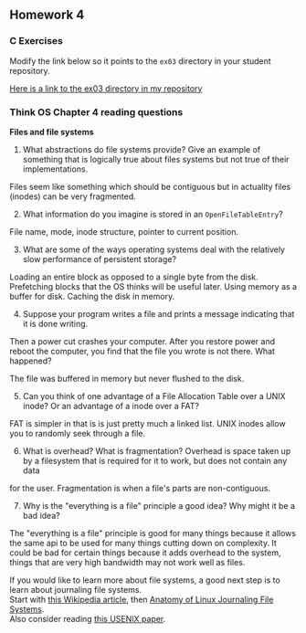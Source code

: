 ## Homework 4

### C Exercises

Modify the link below so it points to the `ex03` directory in your
student repository.

[Here is a link to the ex03 directory in my repository](https://github.com/TShapinsky/ExercisesInC/tree/master/exercises/ex03)

### Think OS Chapter 4 reading questions

**Files and file systems**

1) What abstractions do file systems provide?  Give an example of something that is logically 
true about files systems but not true of their implementations.

Files seem like something which should be contiguous but in actuality files (inodes) can be very fragmented.

2) What information do you imagine is stored in an `OpenFileTableEntry`?

File name, mode, inode structure, pointer to current position.

3) What are some of the ways operating systems deal with the relatively slow performance of persistent storage?

Loading an entire block as opposed to a single byte from the disk. Prefetching blocks that the OS thinks will be useful later. Using memory as a buffer for disk. Caching the disk in memory.

4) Suppose your program writes a file and prints a message indicating that it is done writing.  

Then a power cut crashes your computer.  After you restore power and reboot the computer, you find that the file you wrote is not there.  What happened?

The file was buffered in memory but never flushed to the disk.

5) Can you think of one advantage of a File Allocation Table over a UNIX inode?  Or an advantage of a inode over a FAT?

FAT is simpler in that is is just pretty much a linked list. UNIX inodes allow you to randomly seek through a file.

6) What is overhead?  What is fragmentation?
Overhead is space taken up by a filesystem that is required for it to work, but does not contain any data 

for the user. Fragmentation is when a file's parts are non-contiguous.

7) Why is the "everything is a file" principle a good idea?  Why might it be a bad idea?

The "everything is a file" principle is good for many things because it allows the same api to be used for many things cutting down on complexity. It could be bad for certain things because it adds overhead to the system, things that are very high bandwidth may not work well as files.

If you would like to learn more about file systems, a good next step is to learn about journaling file systems.  
Start with [this Wikipedia article](https://en.wikipedia.org/wiki/Journaling_file_system), then 
[Anatomy of Linux Journaling File Systems](http://www.ibm.com/developerworks/library/l-journaling-filesystems/index.html).  
Also consider reading [this USENIX paper](https://www.usenix.org/legacy/event/usenix05/tech/general/full_papers/prabhakaran/prabhakaran.pdf).



